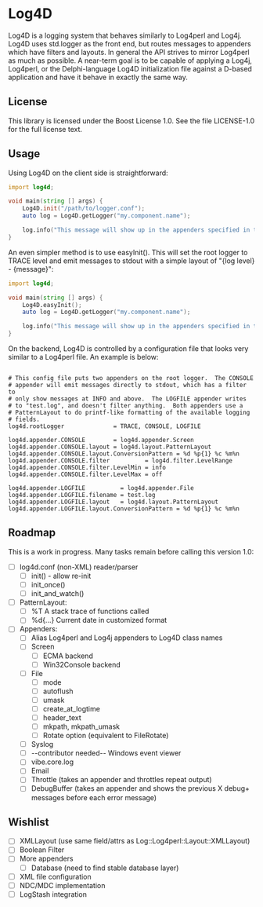 Log4D
=====

Log4D is a logging system that behaves similarly to Log4perl and
Log4j.  Log4D uses std.logger as the front end, but routes messages to
appenders which have filters and layouts.  In general the API strives
to mirror Log4perl as much as possible.  A near-term goal is to be
capable of applying a Log4j, Log4perl, or the Delphi-language Log4D
initialization file against a D-based application and have it behave
in exactly the same way.


License
-------

This library is licensed under the Boost License 1.0.  See the file
LICENSE-1.0 for the full license text.


Usage
-----

Using Log4D on the client side is straightforward:

```D
import log4d;

void main(string [] args) {
    Log4D.init("/path/to/logger.conf");
    auto log = Log4D.getLogger("my.component.name");

    log.info("This message will show up in the appenders specified in the configuration file");
}
```

An even simpler method is to use easyInit().  This will set the root
logger to TRACE level and emit messages to stdout with a simple layout
of "{log level} - {message}":

```D
import log4d;

void main(string [] args) {
    Log4D.easyInit();
    auto log = Log4D.getLogger("my.component.name");

    log.info("This message will show up in the appenders specified in the configuration file");
}
```

On the backend, Log4D is controlled by a configuration file that looks
very similar to a Log4perl file.  An example is below:

```

# This config file puts two appenders on the root logger.  The CONSOLE
# appender will emit messages directly to stdout, which has a filter to
# only show messages at INFO and above.  The LOGFILE appender writes
# to "test.log", and doesn't filter anything.  Both appenders use a
# PatternLayout to do printf-like formatting of the available logging
# fields.
log4d.rootLogger              = TRACE, CONSOLE, LOGFILE

log4d.appender.CONSOLE        = log4d.appender.Screen
log4d.appender.CONSOLE.layout = log4d.layout.PatternLayout
log4d.appender.CONSOLE.layout.ConversionPattern = %d %p{1} %c %m%n
log4d.appender.CONSOLE.filter          = log4d.filter.LevelRange
log4d.appender.CONSOLE.filter.LevelMin = info
log4d.appender.CONSOLE.filter.LevelMax = off

log4d.appender.LOGFILE          = log4d.appender.File
log4d.appender.LOGFILE.filename = test.log
log4d.appender.LOGFILE.layout   = log4d.layout.PatternLayout
log4d.appender.LOGFILE.layout.ConversionPattern = %d %p{1} %c %m%n

```


Roadmap
-------

This is a work in progress.  Many tasks remain before calling this
version 1.0:

- [ ] log4d.conf (non-XML) reader/parser
  - [ ] init() - allow re-init
  - [ ] init_once()
  - [ ] init_and_watch()
- [ ] PatternLayout:
  - [ ] %T A stack trace of functions called
  - [ ] %d{...} Current date in customized format
- [ ] Appenders:
  - [ ] Alias Log4perl and Log4j appenders to Log4D class names
  - [ ] Screen
    - [ ] ECMA backend
    - [ ] Win32Console backend
  - [ ] File
    - [ ] mode
    - [ ] autoflush
    - [ ] umask
    - [ ] create_at_logtime
    - [ ] header_text
    - [ ] mkpath, mkpath_umask
    - [ ] Rotate option (equivalent to FileRotate)
  - [ ] Syslog
  - [ ] --contributor needed-- Windows event viewer
  - [ ] vibe.core.log
  - [ ] Email
  - [ ] Throttle (takes an appender and throttles repeat output)
  - [ ] DebugBuffer (takes an appender and shows the previous X
	debug+ messages before each error message)

Wishlist
--------

- [ ] XMLLayout (use same field/attrs as Log::Log4perl::Layout::XMLLayout)
- [ ] Boolean Filter
- [ ] More appenders
  - [ ] Database (need to find stable database layer)
- [ ] XML file configuration
- [ ] NDC/MDC implementation
- [ ] LogStash integration
